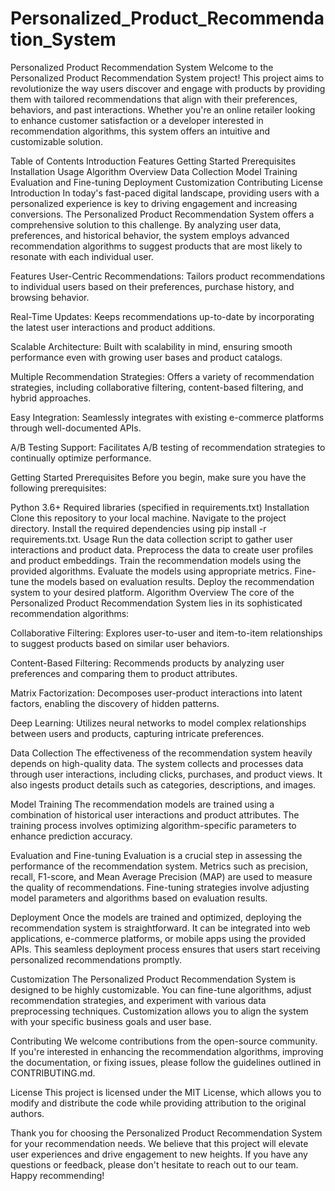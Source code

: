 # Personalized_Product_Recommendation_System
Personalized Product Recommendation System
Welcome to the Personalized Product Recommendation System project! This project aims to revolutionize the way users discover and engage with products by providing them with tailored recommendations that align with their preferences, behaviors, and past interactions. Whether you're an online retailer looking to enhance customer satisfaction or a developer interested in recommendation algorithms, this system offers an intuitive and customizable solution.

Table of Contents
Introduction
Features
Getting Started
Prerequisites
Installation
Usage
Algorithm Overview
Data Collection
Model Training
Evaluation and Fine-tuning
Deployment
Customization
Contributing
License
Introduction
In today's fast-paced digital landscape, providing users with a personalized experience is key to driving engagement and increasing conversions. The Personalized Product Recommendation System offers a comprehensive solution to this challenge. By analyzing user data, preferences, and historical behavior, the system employs advanced recommendation algorithms to suggest products that are most likely to resonate with each individual user.

Features
User-Centric Recommendations: Tailors product recommendations to individual users based on their preferences, purchase history, and browsing behavior.

Real-Time Updates: Keeps recommendations up-to-date by incorporating the latest user interactions and product additions.

Scalable Architecture: Built with scalability in mind, ensuring smooth performance even with growing user bases and product catalogs.

Multiple Recommendation Strategies: Offers a variety of recommendation strategies, including collaborative filtering, content-based filtering, and hybrid approaches.

Easy Integration: Seamlessly integrates with existing e-commerce platforms through well-documented APIs.

A/B Testing Support: Facilitates A/B testing of recommendation strategies to continually optimize performance.

Getting Started
Prerequisites
Before you begin, make sure you have the following prerequisites:

Python 3.6+
Required libraries (specified in requirements.txt)
Installation
Clone this repository to your local machine.
Navigate to the project directory.
Install the required dependencies using pip install -r requirements.txt.
Usage
Run the data collection script to gather user interactions and product data.
Preprocess the data to create user profiles and product embeddings.
Train the recommendation models using the provided algorithms.
Evaluate the models using appropriate metrics.
Fine-tune the models based on evaluation results.
Deploy the recommendation system to your desired platform.
Algorithm Overview
The core of the Personalized Product Recommendation System lies in its sophisticated recommendation algorithms:

Collaborative Filtering: Explores user-to-user and item-to-item relationships to suggest products based on similar user behaviors.

Content-Based Filtering: Recommends products by analyzing user preferences and comparing them to product attributes.

Matrix Factorization: Decomposes user-product interactions into latent factors, enabling the discovery of hidden patterns.

Deep Learning: Utilizes neural networks to model complex relationships between users and products, capturing intricate preferences.

Data Collection
The effectiveness of the recommendation system heavily depends on high-quality data. The system collects and processes data through user interactions, including clicks, purchases, and product views. It also ingests product details such as categories, descriptions, and images.

Model Training
The recommendation models are trained using a combination of historical user interactions and product attributes. The training process involves optimizing algorithm-specific parameters to enhance prediction accuracy.

Evaluation and Fine-tuning
Evaluation is a crucial step in assessing the performance of the recommendation system. Metrics such as precision, recall, F1-score, and Mean Average Precision (MAP) are used to measure the quality of recommendations. Fine-tuning strategies involve adjusting model parameters and algorithms based on evaluation results.

Deployment
Once the models are trained and optimized, deploying the recommendation system is straightforward. It can be integrated into web applications, e-commerce platforms, or mobile apps using the provided APIs. This seamless deployment process ensures that users start receiving personalized recommendations promptly.

Customization
The Personalized Product Recommendation System is designed to be highly customizable. You can fine-tune algorithms, adjust recommendation strategies, and experiment with various data preprocessing techniques. Customization allows you to align the system with your specific business goals and user base.

Contributing
We welcome contributions from the open-source community. If you're interested in enhancing the recommendation algorithms, improving the documentation, or fixing issues, please follow the guidelines outlined in CONTRIBUTING.md.

License
This project is licensed under the MIT License, which allows you to modify and distribute the code while providing attribution to the original authors.

Thank you for choosing the Personalized Product Recommendation System for your recommendation needs. We believe that this project will elevate user experiences and drive engagement to new heights. If you have any questions or feedback, please don't hesitate to reach out to our team. Happy recommending!
